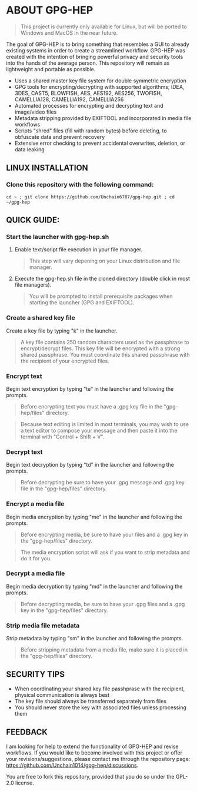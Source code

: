 # ABOUT GPG-HEP
> This project is currently only available for Linux, but will be ported to Windows and MacOS in the near future.

The goal of GPG-HEP is to bring something that resembles a GUI to already existing systems in order to create a streamlined workflow. GPG-HEP was created with the intention of bringing powerful privacy and security tools into the hands of the average person. This repository will remain as lightweight and portable as possible.

- Uses a shared master key file system for double symmetric encryption
- GPG tools for encrypting/decrypting with supported algorithms; IDEA, 3DES, CAST5, BLOWFISH, AES, AES192, AES256, TWOFISH, CAMELLIA128, CAMELLIA192, CAMELLIA256
- Automated processes for encrypting and decrypting text and image/video files
- Metadata stripping provided by EXIFTOOL and incorporated in media file workflows
- Scripts "shred" files (fill with random bytes) before deleting, to obfuscate data and prevent recovery
- Extensive error checking to prevent accidental overwrites, deletion, or data leaking

## LINUX INSTALLATION
### Clone this repository with the following command:
```
cd ~ ; git clone https://github.com/Unchain6787/gpg-hep.git ; cd ~/gpg-hep
```
## QUICK GUIDE:
### Start the launcher with gpg-hep.sh
1. Enable text/script file execution in your file manager.
   > This step will vary depening on your Linux distribution and file manager.
2. Execute the gpg-hep.sh file in the cloned directory (double click in most file managers).
   > You will be prompted to install prerequisite packages when starting the launcher (GPG and EXIFTOOL).
### Create a shared key file
Create a key file by typing "k" in the launcher.
   > A key file contains 250 random characters used as the passphrase to encrypt/decrypt files. This key file will be encrypted with a strong shared passphrase. You must coordinate this shared passphrase with the recipient of your encrypted files.
### Encrypt text
Begin text encryption by typing "te" in the launcher and following the prompts.
   > Before encrypting text you must have a .gpg key file in the "gpg-hep/files" directory.

   > Because text editing is limited in most terminals, you may wish to use a text editor to compose your message and then paste it into the terminal with "Control + Shift + V".
### Decrypt text
Begin text decryption by typing "td" in the launcher and following the prompts.
   > Before decrypting be sure to have your .gpg message and .gpg key file in the "gpg-hep/files" directory.
### Encrypt a media file
Begin media encryption by typing "me" in the launcher and following the prompts.
   > Before encrypting media, be sure to have your files and a .gpg key in the "gpg-hep/files" directory.

   > The media encryption script will ask if you want to strip metadata and do it for you.
### Decrypt a media file
Begin media decryption by typing "md" in the launcher and following the prompts.
   > Before decrypting media, be sure to have your .gpg files and a .gpg key in the "gpg-hep/files" directory.
### Strip media file metadata
Strip metadata by typing "sm" in the launcher and following the prompts.
   > Before stripping metadata from a media file, make sure it is placed in the "gpg-hep/files" directory.
## SECURITY TIPS
- When coordinating your shared key file passhprase with the recipient, physical communication is always best
- The key file should always be transferred separately from files
- You should never store the key with associated files unless processing them

## FEEDBACK
I am looking for help to extend the functionality of GPG-HEP and revise workflows. If you would like to become involved with this project or offer your revisions/suggestions, please contact me through the repository page: https://github.com/Unchain1014/gpg-hep/discussions.

You are free to fork this repository, provided that you do so under the GPL-2.0 license.

